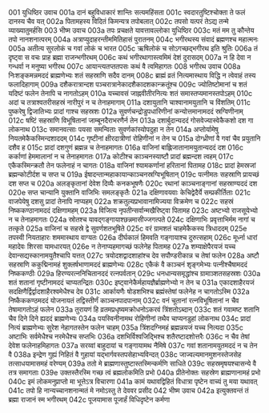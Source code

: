 001	युधिष्ठिर उवाच
001a	दानं बहुविधाकारं शान्तिः सत्यमहिंसता
001c	स्वदारतुष्टिश्चोक्ता ते फलं दानस्य चैव यत्
002a	पितामहस्य विदितं किमन्यत्र तपोबलात्
002c	तपसो यत्परं तेऽद्य तन्मे व्याख्यातुमर्हसि
003	भीष्म उवाच
003a	तपः प्रचक्षते यावत्तावल्लोका युधिष्ठिर
003c	मतं मम तु कौन्तेय तपो नानशनात्परम्
004a	अत्राप्युदाहरन्तीममितिहासं पुरातनम्
004c	भगीरथस्य संवादं ब्रह्मणश्च महात्मनः
005a	अतीत्य सुरलोकं च गवां लोकं च भारत
005c	ऋषिलोकं च सोऽगच्छद्भगीरथ इति श्रुतिः
006a	तं दृष्ट्वा स वचः प्राह ब्रह्मा राजन्भगीरथम्
006c	कथं भगीरथागास्त्वमिमं देशं दुरासदम्
007a	न हि देवा न गन्धर्वा न मनुष्या भगीरथ
007c	आयान्त्यतप्ततपसः कथं वै त्वमिहागतः
008	भगीरथ उवाच
008a	निःशङ्कमन्नमददं ब्राह्मणेभ्यः शतं सहस्राणि सदैव दानम्
008c	ब्राह्मं व्रतं नित्यमास्थाय विद्धि न त्वेवाहं तस्य फलादिहागाम्
009a	दशैकरात्रान्दश पञ्चरात्रानेकादशैकादशकान्क्रतूंश्च
009c	ज्योतिष्टोमानां च शतं यदिष्टं फलेन तेनापि च नागतोऽहम्
010a	यच्चावसं जाह्नवीतीरनित्यः शतं समास्तप्यमानस्तपोऽहम्
010c	अदां च तत्राश्वतरीसहस्रं नारीपुरं न च तेनाहमागाम्
011a	दशायुतानि चाश्वानामयुतानि च विंशतिम्
011c	पुष्करेषु द्विजातिभ्यः प्रादां गाश्च सहस्रशः
012a	सुवर्णचन्द्रोडुपधारिणीनां कन्योत्तमानामददं स्रग्विणीनाम्
012c	षष्टिं सहस्राणि विभूषितानां जाम्बूनदैराभरणैर्न तेन
013a	दशार्बुदान्यददं गोसवेज्यास्वेकैकशो दश गा लोकनाथ
013c	समानवत्साः पयसा समन्विताः सुवर्णकांस्योपदुहा न तेन
014a	अप्तोर्यामेषु नियतमेकैकस्मिन्दशाददम्
014c	गृष्टीनां क्षीरदात्रीणां रोहिणीनां न तेन च
015a	दोग्ध्रीणां वै गवां चैव प्रयुतानि दशैव ह
015c	प्रादां दशगुणं ब्रह्मन्न च तेनाहमागतः
016a	वाजिनां बाह्लिजातानामयुतान्यददं दश
016c	कर्काणां हेममालानां न च तेनाहमागतः
017a	कोटीश्च काञ्चनस्याष्टौ प्रादां ब्रह्मन्दश त्वहम्
017c	एकैकस्मिन्क्रतौ तेन फलेनाहं न चागतः
018a	वाजिनां श्यामकर्णानां हरितानां पितामह
018c	प्रादां हेमस्रजां ब्रह्मन्कोटीर्दश च सप्त च
019a	ईषादन्तान्महाकायान्काञ्चनस्रग्विभूषितान्
019c	पत्नीमतः सहस्राणि प्रायच्छं दश सप्त च
020a	अलङ्कृतानां देवेश दिव्यैः कनकभूषणैः
020c	रथानां काञ्चनाङ्गानां सहस्राण्यददं दश
020e	सप्त चान्यानि युक्तानि वाजिभिः समलङ्कृतैः
021a	दक्षिणावयवाः केचिद्वेदैर्ये सम्प्रकीर्तिताः
021c	वाजपेयेषु दशसु प्रादां तेनापि नाप्यहम्
022a	शक्रतुल्यप्रभावानामिज्यया विक्रमेण च
022c	सहस्रं निष्ककण्ठानामददं दक्षिणामहम्
023a	विजित्य नृपतीन्सर्वान्मखैरिष्ट्वा पितामह
023c	अष्टभ्यो राजसूयेभ्यो न च तेनाहमागतः
024a	स्रोतश्च यावद्गङ्गायाश्छन्नमासीज्जगत्पते
024c	दक्षिणाभिः प्रवृत्ताभिर्मम नागां च तत्कृते
025a	वाजिनां च सहस्रे द्वे सुवर्णशतभूषिते
025c	वरं ग्रामशतं चाहमेकैकस्य त्रिधाददम्
025e	तपस्वी नियताहारः शममास्थाय वाग्यतः
026a	दीर्घकालं हिमवति गङ्गायाश्च दुरुत्सहाम्
026c	मूर्ध्ना धारां महादेवः शिरसा यामधारयत्
026e	न तेनाप्यहमागच्छं फलेनेह पितामह
027a	शम्याक्षेपैरयजं यच्च देवान्सद्यस्कानामयुतैश्चापि यत्तत्
027c	त्रयोदशद्वादशाहांश्च देव सपौण्डरीकान्न च तेषां फलेन
028a	अष्टौ सहस्राणि ककुद्मिनामहं शुक्लर्षभाणामददं ब्राह्मणेभ्यः
028c	एकैकं वै काञ्चनं शृङ्गमेभ्यः पत्नीश्चैषामददं निष्ककण्ठीः
029a	हिरण्यरत्ननिचितानददं रत्नपर्वतान्
029c	धनधान्यसमृद्धांश्च ग्रामाञ्शतसहस्रशः
030a	शतं शतानां गृष्टीनामददं चाप्यतन्द्रितः
030c	इष्ट्वानेकैर्महायज्ञैर्ब्राह्मणेभ्यो न तेन च
031a	एकादशाहैरयजं सदक्षिणैर्द्विर्द्वादशाहैरश्वमेधैश्च देव
031c	आर्कायणैः षोडशभिश्च ब्रह्मंस्तेषां फलेनेह न चागतोऽस्मि
032a	निष्कैककण्ठमददं योजनायतं तद्विस्तीर्णं काञ्चनपादपानाम्
032c	वनं चूतानां रत्नविभूषितानां न चैव तेषामागतोऽहं फलेन
033a	तुरायणं हि व्रतमप्रधृष्यमक्रोधनोऽकरवं त्रिंशतोऽब्दान्
033c	शतं गवामष्ट शतानि चैव दिने दिने ह्यददं ब्राह्मणेभ्यः
034a	पयस्विनीनामथ रोहिणीनां तथैव चाप्यनडुहां लोकनाथ
034c	प्रादां नित्यं ब्राह्मणेभ्यः सुरेश नेहागतस्तेन फलेन चाहम्
035a	त्रिंशदग्निमहं ब्रह्मन्नयजं यच्च नित्यदा
035c	अष्टाभिः सर्वमेधैश्च नरमेधैश्च सप्तभिः
036a	दशभिर्विश्वजिद्भिश्च शतैरष्टादशोत्तरैः
036c	न चैव तेषां देवेश फलेनाहमिहागतः
037a	सरय्वां बाहुदायां च गङ्गायामथ नैमिषे
037c	गवां शतानामयुतमददं न च तेन वै
038a	इन्द्रेण गुह्यं निहितं वै गुहायां यद्भार्गवस्तपसेहाभ्यविन्दत्
038c	जाज्वल्यमानमुशनस्तेजसेह तत्साधयामासमहं वरेण्यम्
039a	ततो मे ब्राह्मणास्तुष्टास्तस्मिन्कर्मणि साधिते
039c	सहस्रमृषयश्चासन्ये वै तत्र समागताः
039e	उक्तस्तैरस्मि गच्छ त्वं ब्रह्मलोकमिति प्रभो
040a	प्रीतेनोक्तः सहस्रेण ब्राह्मणानामहं प्रभो
040c	इमं लोकमनुप्राप्तो मा भूत्तेऽत्र विचारणा
041a	कामं यथावद्विहितं विधात्रा पृष्टेन वाच्यं तु मया यथावत्
041c	तपो हि नान्यच्चानशनान्मतं मे नमोऽस्तु ते देववर प्रसीद
042	भीष्म उवाच
042a	इत्युक्तवन्तं तं ब्रह्मा राजानं स्म भगीरथम्
042c	पूजयामास पूजार्हं विधिदृष्टेन कर्मणा
